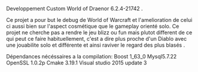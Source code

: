 Developpement Custom World of Draenor 6.2.4-21742 .

Ce projet a pour but le debug de World of Warcraft et l'amelioration de celui ci aussi bien sur l'aspect cosmétique que le gameplay orienté solo. 
Ce projet ne cherche pas a rendre le jeu blizz ou fun mais plutot different de ce qui peut ce faire habituellement, c'est a dire plus proche d'un Diablo avec une jouabilite solo et différente et ainsi raviver le regard des plus blasés .

Dépendances nécéssaires a la compilation:
Boost 1_63_0
Mysql5.7.22
OpenSSL 1.0.2p
Cmake 3.19.1
Visual studio 2015 update 3
